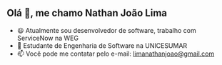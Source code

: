 ## Olá 👋, me chamo Nathan João Lima

- 😃 Atualmente sou desenvolvedor de software, trabalho com ServiceNow na WEG
- 📖 Estudante de Engenharia de Software na UNICESUMAR
- 📫 Você pode me contatar pelo e-mail: [limanathanjoao@gmail.com](mailto:lnathanjoao@gmail.com)







